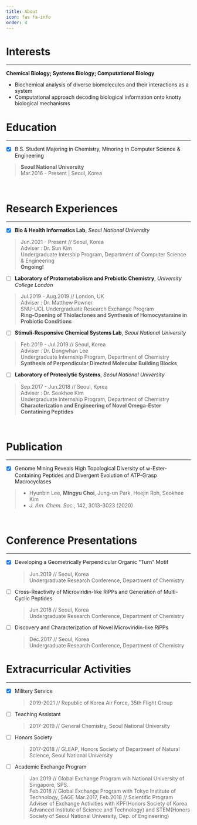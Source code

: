 ```yaml
---
title: About
icon: fas fa-info
order: 4
---
```



# Interests
---
**Chemical Biology; Systems Biology; Computational Biology**
- Biochemical analysis of diverse biomolecules and their interactions as a system
- Computational approach decoding biological information onto knotty biological mechanisms

# Education
---
- [x] B.S. Student Majoring in Chemistry, Minoring in Computer Science & Engineering<br>
> **Seoul National University**<br>
> Mar.2016 - Present | Seoul, Korea
<br>

# Research Experiences
---
- [x] **Bio & Health Informatics Lab**, *Seoul National University*
 > Jun.2021 - Present // Seoul, Korea<br>
 > Adviser : Dr. Sun Kim<br>
 > Undergraduate Intership Program, Department of Computer Science & Engineering<br>
 > **Ongoing!**
- [ ] **Laboratory of Protometabolism and Prebiotic Chemistry**, *University College London*
 > Jul.2019 - Aug.2019 // London, UK<br>
 > Adviser : Dr. Matthew Powner<br>
 > SNU-UCL Undergraduate Research Exchange Program<br>
 > **Ring-Opening of Thiolactones and Synthesis of Homocystamine in Probiotic Conditions**
- [ ] **Stimuli-Responsive Chemical Systems Lab**, *Seoul National University*
 > Feb.2019 - Jul.2019 // Seoul, Korea<br>
 > Adviser : Dr. Dongwhan Lee<br>
 > Undergraduate Internship Program, Department of Chemistry<br>
 > **Synthesis of Perpendicular Directed Molecular Building Blocks**
- [ ] **Laboratory of Proteolytic Systems**, *Seoul National University*
 > Sep.2017 - Jun.2018 // Seoul, Korea<br>
 > Adviser : Dr. Seokhee Kim<br>
 > Undergraduate Internship Program, Department of Chemistry<br>
 > **Characterization and Engineering of Novel Omega-Ester Contatining Peptides**
<br>

# Publication
---
- [x] Genome Mining Reveals High Topological Diversity of w-Ester-Containing Peptides and Divergent Evolution of ATP-Grasp Macrocyclases
>- Hyunbin Lee, **Mingyu Choi**, Jung-un Park, Heejin Roh, Seokhee Kim<br>
>- *J. Am. Chem. Soc.*, 142, 3013-3023 (2020)
<br>

# Conference Presentations
---
- [x] Developing a Geometrically Perpendicular Organic "Turn" Motif
  > Jun.2019 // Seoul, Korea<br>
  > Undergraduate Research Conference, Department of Chemistry
- [ ] Cross-Reactivity of Microviridin-like RiPPs and Generation of Multi-Cyclic Peptides
  > Jun.2018 // Seoul, Korea<br>
  > Undergraduate Research Conference, Department of Chemistry
- [ ] Discovery and Characterization of Novel Microviridin-like RiPPs
  > Dec.2017 // Seoul, Korea<br>
  > Undergraduate Research Conference, Department of Chemistry
  
# Extracurricular Activities
---
- [x] Militery Service
  > 2019-2021 // Republic of Korea Air Force, 35th Flight Group
- [ ] Teaching Assistant
  > 2017-2019 // General Chemistry, Seoul National University
- [ ] Honors Society
  > 2017-2018 // GLEAP, Honors Society of Department of Natural Science, Seoul National University
- [ ] Academic Exchange Program
  > Jan.2019 // Global Exchange Program wih National University of Singapore, SPS.<br>
  > Feb.2018 // Global Exchange Program with Tokyo Institute of Technology, SAGE
  > Mar.2017, Feb.2018 // Scientific Program Adviser of Exchange Activities with KPF(Honors Society of Korea Advanced Institute of Science and Technology) and STEM(Honors Society of Seoul National University, Dep. of Engineering)
